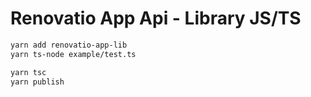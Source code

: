 # Renovatio App Api - Library JS/TS

```bash
yarn add renovatio-app-lib
yarn ts-node example/test.ts
```

```bash
yarn tsc
yarn publish
```